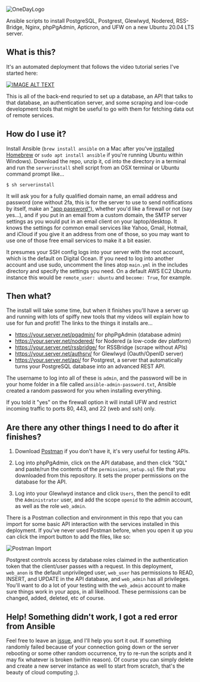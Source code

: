 
![OneDayLogo](https://i.imgur.com/NauA27C.png)

Ansible scripts to install PostgreSQL, Postgrest, Glewlwyd, Nodered, RSS-Bridge, Nginx, phpPgAdmin, Apticron, and UFW on a new Ubuntu 20.04 LTS server.


## What is this?

It's an automated deployment that follows the video tutorial series I've started here:

[![IMAGE ALT TEXT](http://img.youtube.com/vi/DXmrK0M5sn8/0.jpg)](http://www.youtube.com/watch?v=DXmrK0M5sn8 "DNS and a Server")

This is all of the back-end requried to set up a database, an API that talks to that database, an authentication server, and some scraping and low-code development tools that might be useful to go with them for fetching data out of remote services.

## How do I use it?

Install Ansible (`brew install ansible` on a Mac after you've [installed Homebrew](https://brew.sh/) or `sudo apt install ansible` if you're running Ubuntu within Windows). Download the repo, unzip it, cd into the directory in a terminal and run the `serverinstall` shell script from an OSX terminal or Ubuntu command prompt like...

```
$ sh serverinstall
```

It will ask you for a fully qualified domain name, an email address and password (one without 2fa, this is for the server to use to send notifications by itself, make an ["app password"](https://support.google.com/accounts/answer/185833?hl=en)), whether you'd like a firewall or not (say yes...), and if you put in an email from a custom domain, the SMTP server settings as you would put in an email client on your laptop/desktop.  It knows the settings for common email services like Yahoo, Gmail, Hotmail, and iCloud if you give it an address from one of those, so you may want to use one of those free email services to make it a bit easier.

It presumes your SSH config logs into your server with the root account, which is the default on Digital Ocean.  If you need to log into another account and use sudo, uncomment the lines atop `main.yml` in the includes directory and specify the settings you need.  On a default AWS EC2 Ubuntu instance this would be `remote_user: ubuntu` and `become: True`, for example.

## Then what?

The install will take some time, but when it finishes you'll have a server up and running with lots of spiffy new tools that my videos will explain how to use for fun and profit!  The links to the things it installs are...

* https://your.server.net/pgadmin/ for phpPgAdmin (database admin)
* https://your.server.net/nodered/ for Nodered (a low-code dev platform)
* https://your.server.net/rssbridge/ for RSSBridge (scrape without APIs)
* https://your.server.net/authsrv/ for Glewlwyd (Oauth/OpenID server)
* https://your.server.net/api/ for Postgrest, a server that automatically turns your PostgreSQL database into an advanced REST API.

The username to log into all of these is `admin`, and the password will be in your home folder in a file called `ansible-admin-password.txt`, Ansible created a random password for you when installing everything.

If you told it "yes" on the firewall option it will install UFW and restrict incoming traffic to ports 80, 443, and 22 (web and ssh) only.

## Are there any other things I need to do after it finishes?

1. Download [Postman](https://www.postman.com/) if you don't have it, it's very useful for testing APIs.

2. Log into phpPgAdmin, click on the API database, and then click "SQL" and paste/run the contents of the `permissions_setup.sql` file that you downloaded from this repository. It sets the proper permissions on the database for the API.

3. Log into your Glewlwyd instance and click `Users`, then the pencil to edit the `Administrator` user, and add the scope `openid` to the admin account, as well as the role `web_admin`.

There is a Postman collection and environment in this repo that you can import for some basic API interaction with the services installed in this deployment. If you've never used Postman before, when you open it up you can click the import button to add the files, like so:

![Postman Import](https://i.imgur.com/HaSsllY.png)
 
Postgrest controls access by database roles claimed in the authentication token that the client/user passes with a request. In this deployment, `web_anon` is the default unprivileged user, `web_user` has permissions to READ, INSERT, and UPDATE in the API database, and `web_admin` has all privileges.  You'll want to do a lot of your testing with the `web_admin` account to make sure things work in your apps, in all likelihood.  These permissions can be changed, added, deleted, etc of course.

## Help! Something didn't work, I got a red error from Ansible

Feel free to leave an [issue](https://github.com/onedayappdev/serverinstall/issues), and I'll help you sort it out.  If something randomly failed because of your connection going down or the server rebooting or some other random occurrence, try to re-run the scripts and it may fix whatever is broken (within reason). Of course you can simply delete and create a new server instance as well to start from scratch, that's the beauty of cloud computing ;).



